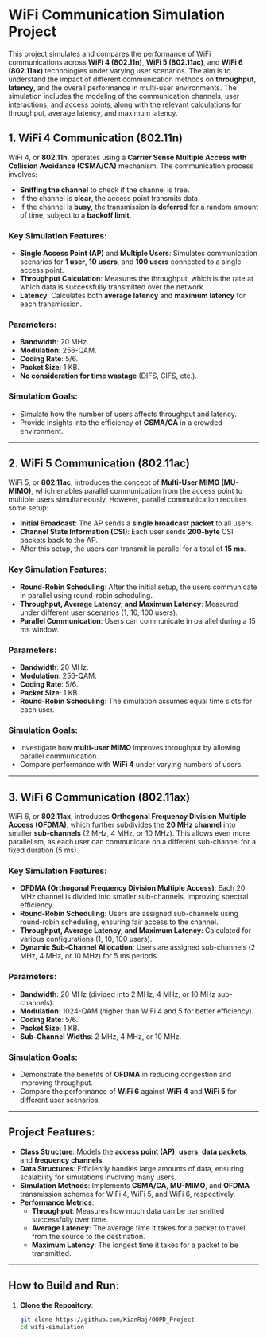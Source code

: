 # WiFi Communication Simulation Project

This project simulates and compares the performance of WiFi communications across **WiFi 4 (802.11n)**, **WiFi 5 (802.11ac)**, and **WiFi 6 (802.11ax)** technologies under varying user scenarios. The aim is to understand the impact of different communication methods on **throughput**, **latency**, and the overall performance in multi-user environments. The simulation includes the modeling of the communication channels, user interactions, and access points, along with the relevant calculations for throughput, average latency, and maximum latency.

## **1. WiFi 4 Communication (802.11n)**

WiFi 4, or **802.11n**, operates using a **Carrier Sense Multiple Access with Collision Avoidance (CSMA/CA)** mechanism. The communication process involves:

- **Sniffing the channel** to check if the channel is free.
- If the channel is **clear**, the access point transmits data.
- If the channel is **busy**, the transmission is **deferred** for a random amount of time, subject to a **backoff limit**.

### Key Simulation Features:
- **Single Access Point (AP)** and **Multiple Users**: Simulates communication scenarios for **1 user**, **10 users**, and **100 users** connected to a single access point.
- **Throughput Calculation**: Measures the throughput, which is the rate at which data is successfully transmitted over the network.
- **Latency**: Calculates both **average latency** and **maximum latency** for each transmission.

### Parameters:
- **Bandwidth**: 20 MHz.
- **Modulation**: 256-QAM.
- **Coding Rate**: 5/6.
- **Packet Size**: 1 KB.
- **No consideration for time wastage** (DIFS, CIFS, etc.).

### Simulation Goals:
- Simulate how the number of users affects throughput and latency.
- Provide insights into the efficiency of **CSMA/CA** in a crowded environment.

---

## **2. WiFi 5 Communication (802.11ac)**

WiFi 5, or **802.11ac**, introduces the concept of **Multi-User MIMO (MU-MIMO)**, which enables parallel communication from the access point to multiple users simultaneously. However, parallel communication requires some setup:

- **Initial Broadcast**: The AP sends a **single broadcast packet** to all users.
- **Channel State Information (CSI)**: Each user sends **200-byte** CSI packets back to the AP.
- After this setup, the users can transmit in parallel for a total of **15 ms**.

### Key Simulation Features:
- **Round-Robin Scheduling**: After the initial setup, the users communicate in parallel using round-robin scheduling.
- **Throughput, Average Latency, and Maximum Latency**: Measured under different user scenarios (1, 10, 100 users).
- **Parallel Communication**: Users can communicate in parallel during a 15 ms window.

### Parameters:
- **Bandwidth**: 20 MHz.
- **Modulation**: 256-QAM.
- **Coding Rate**: 5/6.
- **Packet Size**: 1 KB.
- **Round-Robin Scheduling**: The simulation assumes equal time slots for each user.

### Simulation Goals:
- Investigate how **multi-user MIMO** improves throughput by allowing parallel communication.
- Compare performance with **WiFi 4** under varying numbers of users.

---

## **3. WiFi 6 Communication (802.11ax)**

WiFi 6, or **802.11ax**, introduces **Orthogonal Frequency Division Multiple Access (OFDMA)**, which further subdivides the **20 MHz channel** into smaller **sub-channels** (2 MHz, 4 MHz, or 10 MHz). This allows even more parallelism, as each user can communicate on a different sub-channel for a fixed duration (5 ms).

### Key Simulation Features:
- **OFDMA (Orthogonal Frequency Division Multiple Access)**: Each 20 MHz channel is divided into smaller sub-channels, improving spectral efficiency.
- **Round-Robin Scheduling**: Users are assigned sub-channels using round-robin scheduling, ensuring fair access to the channel.
- **Throughput, Average Latency, and Maximum Latency**: Calculated for various configurations (1, 10, 100 users).
- **Dynamic Sub-Channel Allocation**: Users are assigned sub-channels (2 MHz, 4 MHz, or 10 MHz) for 5 ms periods.

### Parameters:
- **Bandwidth**: 20 MHz (divided into 2 MHz, 4 MHz, or 10 MHz sub-channels).
- **Modulation**: 1024-QAM (higher than WiFi 4 and 5 for better efficiency).
- **Coding Rate**: 5/6.
- **Packet Size**: 1 KB.
- **Sub-Channel Widths**: 2 MHz, 4 MHz, or 10 MHz.

### Simulation Goals:
- Demonstrate the benefits of **OFDMA** in reducing congestion and improving throughput.
- Compare the performance of **WiFi 6** against **WiFi 4** and **WiFi 5** for different user scenarios.

---

## **Project Features:**

- **Class Structure**: Models the **access point (AP)**, **users**, **data packets**, and **frequency channels**.
- **Data Structures**: Efficiently handles large amounts of data, ensuring scalability for simulations involving many users.
- **Simulation Methods**: Implements **CSMA/CA**, **MU-MIMO**, and **OFDMA** transmission schemes for WiFi 4, WiFi 5, and WiFi 6, respectively.
- **Performance Metrics**:
  - **Throughput**: Measures how much data can be transmitted successfully over time.
  - **Average Latency**: The average time it takes for a packet to travel from the source to the destination.
  - **Maximum Latency**: The longest time it takes for a packet to be transmitted.

---

## **How to Build and Run:**

1. **Clone the Repository**: 
   ```bash
   git clone https://github.com/KianRaj/OOPD_Project
   cd wifi-simulation

